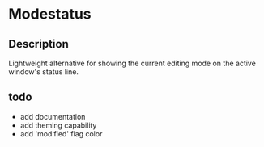 Modestatus
==========

Description
-----------
Lightweight alternative for showing the current editing mode on the active
window's status line.

todo
----
- add documentation
- add theming capability
- add 'modified' flag color
